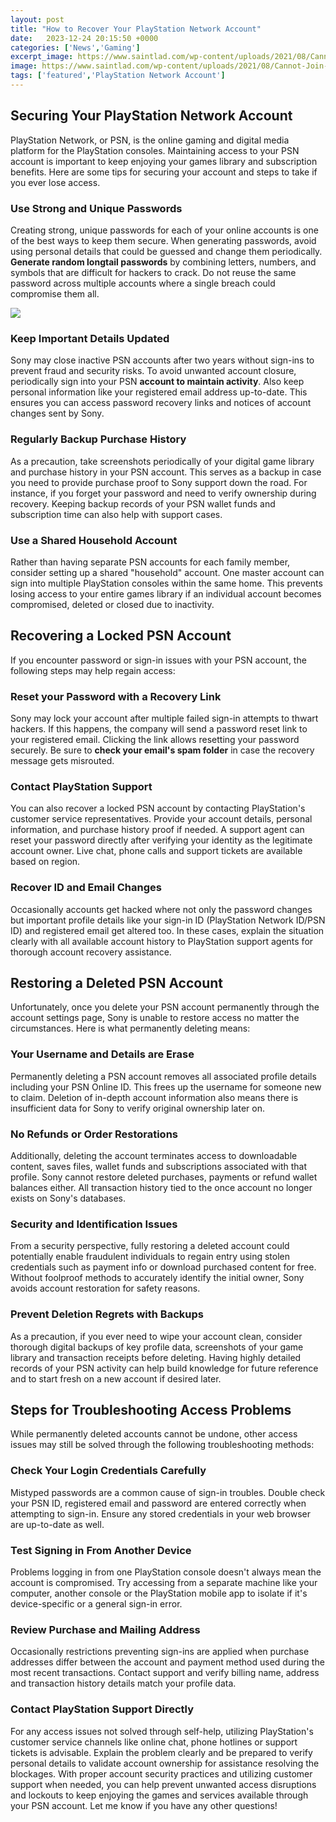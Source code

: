 ```yaml
---
layout: post
title: "How to Recover Your PlayStation Network Account"
date:   2023-12-24 20:15:50 +0000
categories: ['News','Gaming']
excerpt_image: https://www.saintlad.com/wp-content/uploads/2021/08/Cannot-Join-A-Party-Playstation-Network-1-1024x576.jpg
image: https://www.saintlad.com/wp-content/uploads/2021/08/Cannot-Join-A-Party-Playstation-Network-1-1024x576.jpg
tags: ['featured','PlayStation Network Account']
---
```


## Securing Your PlayStation Network Account
PlayStation Network, or PSN, is the online gaming and digital media platform for the PlayStation consoles. Maintaining access to your PSN account is important to keep enjoying your games library and subscription benefits. Here are some tips for securing your account and steps to take if you ever lose access.
### **Use Strong and Unique Passwords**
Creating strong, unique passwords for each of your online accounts is one of the best ways to keep them secure. When generating passwords, avoid using personal details that could be guessed and change them periodically. **Generate random longtail passwords** by combining letters, numbers, and symbols that are difficult for hackers to crack. Do not reuse the same password across multiple accounts where a single breach could compromise them all.

![](https://www.saintlad.com/wp-content/uploads/2021/08/Cannot-Join-A-Party-Playstation-Network-1-1024x576.jpg)
### **Keep Important Details Updated**
Sony may close inactive PSN accounts after two years without sign-ins to prevent fraud and security risks. To avoid unwanted account closure, periodically sign into your PSN **account to maintain activity**. Also keep personal information like your registered email address up-to-date. This ensures you can access password recovery links and notices of account changes sent by Sony.
### **Regularly Backup Purchase History**
As a precaution, take screenshots periodically of your digital game library and purchase history in your PSN account. This serves as a backup in case you need to provide purchase proof to Sony support down the road. For instance, if you forget your password and need to verify ownership during recovery. Keeping backup records of your PSN wallet funds and subscription time can also help with support cases.
### **Use a Shared Household Account**
Rather than having separate PSN accounts for each family member, consider setting up a shared "household" account. One master account can sign into multiple PlayStation consoles within the same home. This prevents losing access to your entire games library if an individual account becomes compromised, deleted or closed due to inactivity.
## Recovering a Locked PSN Account
If you encounter password or sign-in issues with your PSN account, the following steps may help regain access:
### **Reset your Password with a Recovery Link**
Sony may lock your account after multiple failed sign-in attempts to thwart hackers. If this happens, the company will send a password reset link to your registered email. Clicking the link allows resetting your password securely. Be sure to **check your email's spam folder** in case the recovery message gets misrouted.
### **Contact PlayStation Support**
You can also recover a locked PSN account by contacting PlayStation's customer service representatives. Provide your account details, personal information, and purchase history proof if needed. A support agent can reset your password directly after verifying your identity as the legitimate account owner. Live chat, phone calls and support tickets are available based on region.
### **Recover ID and Email Changes**
Occasionally accounts get hacked where not only the password changes but important profile details like your sign-in ID (PlayStation Network ID/PSN ID) and registered email get altered too. In these cases, explain the situation clearly with all available account history to PlayStation support agents for thorough account recovery assistance.
## Restoring a Deleted PSN Account
Unfortunately, once you delete your PSN account permanently through the account settings page, Sony is unable to restore access no matter the circumstances. Here is what permanently deleting means:
### **Your Username and Details are Erase**
Permanently deleting a PSN account removes all associated profile details including your PSN Online ID. This frees up the username for someone new to claim. Deletion of in-depth account information also means there is insufficient data for Sony to verify original ownership later on.
### **No Refunds or Order Restorations**
Additionally, deleting the account terminates access to downloadable content, saves files, wallet funds and subscriptions associated with that profile. Sony cannot restore deleted purchases, payments or refund wallet balances either. All transaction history tied to the once account no longer exists on Sony's databases.
### **Security and Identification Issues**
From a security perspective, fully restoring a deleted account could potentially enable fraudulent individuals to regain entry using stolen credentials such as payment info or download purchased content for free. Without foolproof methods to accurately identify the initial owner, Sony avoids account restoration for safety reasons.
### **Prevent Deletion Regrets with Backups**
As a precaution, if you ever need to wipe your account clean, consider thorough digital backups of key profile data, screenshots of your game library and transaction receipts before deleting. Having highly detailed records of your PSN activity can help build knowledge for future reference and to start fresh on a new account if desired later.
## Steps for Troubleshooting Access Problems
While permanently deleted accounts cannot be undone, other access issues may still be solved through the following troubleshooting methods:
### **Check Your Login Credentials Carefully**
Mistyped passwords are a common cause of sign-in troubles. Double check your PSN ID, registered email and password are entered correctly when attempting to sign-in. Ensure any stored credentials in your web browser are up-to-date as well.
### **Test Signing in From Another Device**
Problems logging in from one PlayStation console doesn't always mean the account is compromised. Try accessing from a separate machine like your computer, another console or the PlayStation mobile app to isolate if it's device-specific or a general sign-in error.
### **Review Purchase and Mailing Address**
Occasionally restrictions preventing sign-ins are applied when purchase addresses differ between the account and payment method used during the most recent transactions. Contact support and verify billing name, address and transaction history details match your profile data.
### **Contact PlayStation Support Directly**
For any access issues not solved through self-help, utilizing PlayStation's customer service channels like online chat, phone hotlines or support tickets is advisable. Explain the problem clearly and be prepared to verify personal details to validate account ownership for assistance resolving the blockages.
With proper account security practices and utilizing customer support when needed, you can help prevent unwanted access disruptions and lockouts to keep enjoying the games and services available through your PSN account. Let me know if you have any other questions!
